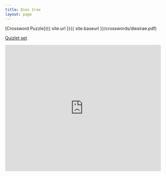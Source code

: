 ```yaml
---
title: Dies Irae
layout: page
---
```


[Crossword Puzzle]({{ site.url }}{{ site.baseurl }}/crosswords/diesirae.pdf)

[Quizlet set](https://quizlet.com/_2oedoa)

<iframe src="https://quizlet.com/161914042/flashcards/embed" height="410" width="100%" style="border:0"></iframe>

